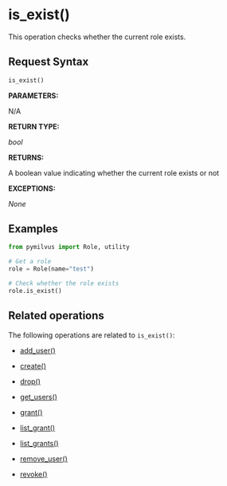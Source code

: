 # is_exist()

This operation checks whether the current role exists.

## Request Syntax

```python
is_exist()
```

__PARAMETERS:__

N/A

__RETURN TYPE:__

_bool_

__RETURNS:__

A boolean value indicating whether the current role exists or not

__EXCEPTIONS:__

_None_

## Examples

```python
from pymilvus import Role, utility

# Get a role
role = Role(name="test")

# Check whether the role exists
role.is_exist()
```

## Related operations

The following operations are related to `is_exist()`:

- [add_user()](./add_user.md)

- [create()](./create.md)

- [drop()](./drop.md)

- [get_users()](./get_users.md)

- [grant()](./grant.md)

- [list_grant()](./list_grant.md)

- [list_grants()](./list_grants.md)

- [remove_user()](./remove_user.md)

- [revoke()](./revoke.md)

